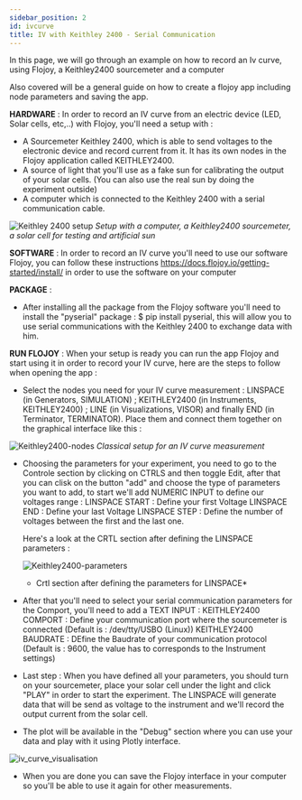 ```yaml
---
sidebar_position: 2
id: ivcurve
title: IV with Keithley 2400 - Serial Communication
---
```


In this page, we will go through an example on how to record an Iv curve, using Flojoy, a Keithley2400 sourcemeter and a computer

Also covered will be a general guide on how to create a flojoy app including node parameters and saving the app. 


**HARDWARE** : In order to record an IV curve from an electric device (LED, Solar cells, etc,..) with Flojoy, you'll need a setup with :

- A Sourcemeter Keithley 2400, which is able to send voltages to the electronic device and record current from it. It has its own nodes in the Flojoy application called KEITHLEY2400.
- A source of light that you'll use as a fake sun for calibrating the output of your solar cells. (You can also use the real sun by doing the experiment outside)
- A computer which is connected to the Keithley 2400 with a serial communication cable. 


![Keithley 2400 setup](https://res.cloudinary.com/dhopxs1y3/image/upload/v1682000222/flojoy-docs/Keithley2400/89A7FE5C-D466-424D-9A0A-FC99A38135A8_4_5005_c_szerj8.jpg)
*Setup with a computer, a Keithley2400 sourcemeter, a solar cell for testing and artificial sun*



**SOFTWARE** : In order to record an IV curve you'll need to use our software Flojoy, you can follow these instructions https://docs.flojoy.io/getting-started/install/ in order to use the software on your computer



**PACKAGE** : 

  - After installing all the package from the Flojoy software you'll need to install the "pyserial" package : $ pip install pyserial, this will allow you to use serial communications with the Keithley 2400 to exchange data with him. 

**RUN FLOJOY** : When your setup is ready you can run the app Flojoy and start using it in order to record your IV curve, here are the steps to follow when opening the app : 

- Select the nodes you need for your IV curve measurement : LINSPACE (in Generators, SIMULATION) ; KEITHLEY2400 (in Instruments, KEITHLEY2400) ; LINE (in Visualizations, VISOR) and finally END (in Terminator, TERMINATOR). Place them and connect them together on the graphical interface like this :  

![Keithley2400-nodes](https://res.cloudinary.com/dhopxs1y3/image/upload/v1681999027/flojoy-docs/Keithley2400/KEITHLEY2400_nodes1_w8nnwd.png)
*Classical setup for an IV curve measurement*


- Choosing the parameters for your experiment, you need to go to the Controle section by clicking on CTRLS and then toggle Edit, after that you can clisk on the button "add" and choose the type of parameters you want to add, to start we'll add NUMERIC INPUT to define our voltages range : 
  LINSPACE START : Define your first Voltage 
  LINSPACE END : Define your last Voltage 
  LINSPACE STEP : Define the number of voltages between the first and the last one. 
  
  Here's a look at the CRTL section after defining the LINSPACE parameters : 
  
  ![Keithley2400-parameters](https://res.cloudinary.com/dhopxs1y3/image/upload/v1681999027/flojoy-docs/Keithley2400/KEITHLEY2400_parameters_lboyco.png)
  * Crtl section after defining the parameters for LINSPACE* 
  
- After that you'll need to select your serial communication parameters for the Comport, you'll need to add a TEXT INPUT : 
  KEITHLEY2400 COMPORT : Define your communication port where the sourcemeter is connected (Default is : /dev/tty/USBO (Linux))
  KEITHLEY2400 BAUDRATE : DEfine the Baudrate of your communication protocol (Default is : 9600, the value has to corresponds to the Instrument settings)
    
- Last step : When you have defined all your parameters, you should turn on your sourcemeter, place your solar cell under the light and click "PLAY" in order to start the experiment. The LINSPACE will generate data that will be send as voltage to the instrument and we'll record the output current from the solar cell. 

- The plot will be available in the "Debug" section where you can use your data and play with it using Plotly interface. 

![iv_curve_visualisation](https://res.cloudinary.com/dhopxs1y3/image/upload/v1681999027/flojoy-docs/Keithley2400/KEITHLEY2400_ivcurve_iy1ez0.png)
  
- When you are done you can save the Flojoy interface in your computer so you'll be able to use it again for other measurements. 

